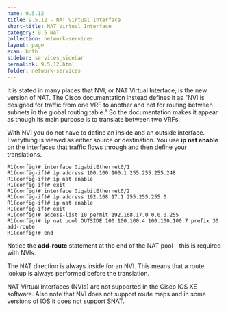 ```yaml
---
name: 9.5.12
title: 9.5.12 - NAT Virtual Interface
short-title: NAT Virtual Interface
category: 9.5 NAT
collection: network-services
layout: page
exam: both
sidebar: services_sidebar
permalink: 9.5.12.html
folder: network-services
---
```

It is stated in many places that NVI, or NAT Virtual Interface, is the new version of NAT. The Cisco documentation instead defines it as "NVI is designed for traffic from one VRF to another and not for routing between subnets in the global routing table." So the documentation makes it appear as though its main purpose is to translate between two VRFs.

With NVI you do not have to define an inside and an outside interface. Everything is viewed as either source or destination. You use **ip nat enable** on the interfaces that traffic flows through and then define your translations.
```
R1(config)# interface GigabitEthernet0/1
R1(config-if)# ip address 100.100.100.1 255.255.255.248
R1(config-if)# ip nat enable
R1(config-if)# exit
R1(config)# interface GigabitEthernet0/2
R1(config-if)# ip address 192.168.17.1 255.255.255.0
R1(config-if)# ip nat enable
R1(config-if)# exit
R1(config)# access-list 10 permit 192.168.17.0 0.0.0.255
R1(config)# ip nat pool OUTSIDE 100.100.100.4 100.100.100.7 prefix 30 add-route
R1(config)# end
```
Notice the **add-route** statement at the end of the NAT pool - this is required with NVIs.

The NAT direction is always inside for an NVI. This means that a route lookup is always performed before the translation.

 NAT Virtual Interfaces (NVIs) are not supported in the Cisco IOS XE software. Also note that NVI does not support route maps and in some versions of IOS it does not support SNAT.
